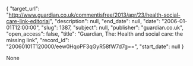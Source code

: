 {
  "target_url": "http://www.guardian.co.uk/commentisfree/2013/apr/23/health-social-care-link-editorial", 
  "description": null, 
  "end_date": null, 
  "date": "2006-01-01T12:00:00", 
  "slug": 1387, 
  "subject": null, 
  "publisher": "guardian.co.uk", 
  "open_access": false, 
  "title": "Guardian, The: Health and social care: the missing link", 
  "record_id": "20060101T120000/eew0HqoPF3qGyR58fW7d7g==", 
  "start_date": null
}

None